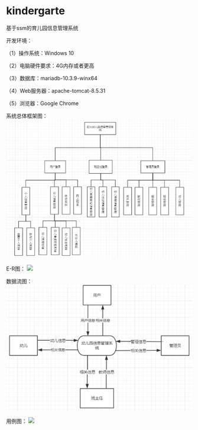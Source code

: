 # kindergarte
基于ssm的育儿园信息管理系统

开发环境：

（1）操作系统：Windows 10

（2）电脑硬件要求：4G内存或者更高

（3）数据库：mariadb-10.3.9-winx64

（4）Web服务器：apache-tomcat-8.5.31

（5）浏览器：Google Chrome

系统总体框架图：
![](https://github.com/wudagai/kindergarten/blob/master/gitimg/1.png)


E-R图：
![](https://github.com/wudagai/kindergarten/blob/master/gitimg/E-R%E5%9B%BE.png)

数据流图：
![](https://github.com/wudagai/kindergarten/blob/master/gitimg/%E6%95%B0%E6%8D%AE%E6%B5%81%E5%9B%BE.png)

用例图：
![](https://github.com/wudagai/kindergarten/blob/master/gitimg/E-R%E5%9B%BE.png)
